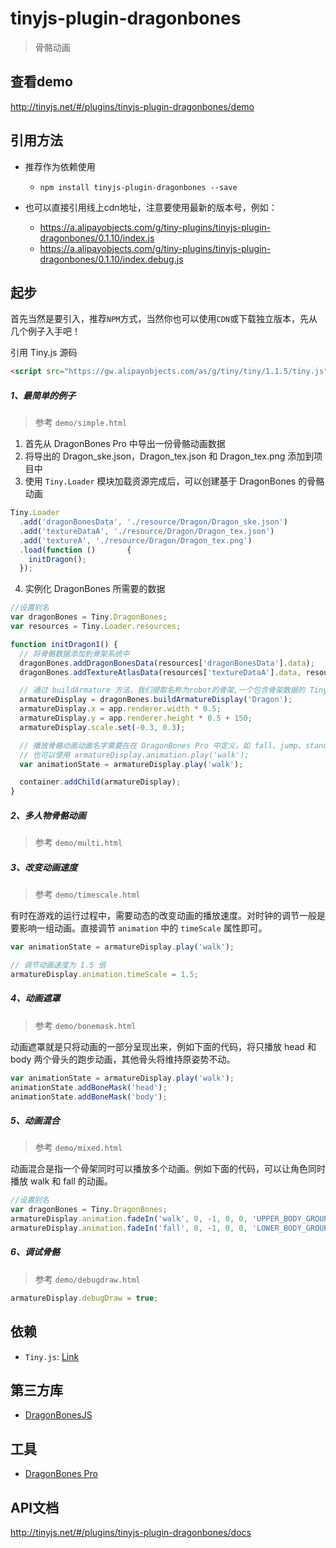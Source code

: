 # tinyjs-plugin-dragonbones

> 骨骼动画

## 查看demo

http://tinyjs.net/#/plugins/tinyjs-plugin-dragonbones/demo

## 引用方法

- 推荐作为依赖使用

  - `npm install tinyjs-plugin-dragonbones --save`

- 也可以直接引用线上cdn地址，注意要使用最新的版本号，例如：

  - https://a.alipayobjects.com/g/tiny-plugins/tinyjs-plugin-dragonbones/0.1.10/index.js
  - https://a.alipayobjects.com/g/tiny-plugins/tinyjs-plugin-dragonbones/0.1.10/index.debug.js

## 起步
首先当然是要引入，推荐`NPM`方式，当然你也可以使用`CDN`或下载独立版本，先从几个例子入手吧！

引用 Tiny.js 源码

``` html
<script src="https://gw.alipayobjects.com/as/g/tiny/tiny/1.1.5/tiny.js"></script>
```

##### 1、最简单的例子

> 参考 `demo/simple.html`

1. 首先从 DragonBones Pro 中导出一份骨骼动画数据
2. 将导出的 Dragon_ske.json，Dragon_tex.json 和 Dragon_tex.png 添加到项目中
3. 使用 `Tiny.Loader` 模块加载资源完成后，可以创建基于 DragonBones 的骨骼动画

  ``` js
  Tiny.Loader
    .add('dragonBonesData', './resource/Dragon/Dragon_ske.json')
    .add('textureDataA', './resource/Dragon/Dragon_tex.json')
    .add('textureA', './resource/Dragon/Dragon_tex.png')
    .load(function ()       {
      initDragon();
    });
  ```
4. 实例化 DragonBones 所需要的数据

  ``` js
  //设置别名
  var dragonBones = Tiny.DragonBones;
  var resources = Tiny.Loader.resources;

  function initDragon1() {
    // 将骨骼数据添加到骨架系统中
    dragonBones.addDragonBonesData(resources['dragonBonesData'].data);
    dragonBones.addTextureAtlasData(resources['textureDataA'].data, resources['textureA'].texture);

    // 通过 buildArmature 方法，我们提取名称为robot的骨架,一个包含骨架数据的 Tiny.Container 对象。要想在舞台中看到该骨架，我们需要将其显性的添加到的舞台当中
    armatureDisplay = dragonBones.buildArmatureDisplay('Dragon');
    armatureDisplay.x = app.renderer.width * 0.5;
    armatureDisplay.y = app.renderer.height * 0.5 + 150;
    armatureDisplay.scale.set(-0.3, 0.3);

    // 播放骨骼动画动画名字需要在在 DragonBones Pro 中定义，如 fall、jump、stand、walk
    // 也可以使用 armatureDisplay.animation.play('walk');
    var animationState = armatureDisplay.play('walk');

    container.addChild(armatureDisplay);
  }
  ```

##### 2、多人物骨骼动画

> 参考 `demo/multi.html`

##### 3、改变动画速度

> 参考 `demo/timescale.html`

有时在游戏的运行过程中，需要动态的改变动画的播放速度。对时钟的调节一般是要影响一组动画。直接调节 `animation` 中的 `timeScale` 属性即可。

``` js
var animationState = armatureDisplay.play('walk');

// 调节动画速度为 1.5 倍
armatureDisplay.animation.timeScale = 1.5;
```

##### 4、动画遮罩

> 参考 `demo/bonemask.html`

动画遮罩就是只将动画的一部分呈现出来，例如下面的代码，将只播放 head 和 body 两个骨头的跑步动画，其他骨头将维持原姿势不动。

``` javascript
var animationState = armatureDisplay.play('walk');
animationState.addBoneMask('head');
animationState.addBoneMask('body');
```

##### 5、动画混合

> 参考 `demo/mixed.html`

动画混合是指一个骨架同时可以播放多个动画。例如下面的代码，可以让角色同时播放 walk 和 fall 的动画。

``` js
//设置别名
var dragonBones = Tiny.DragonBones;
armatureDisplay.animation.fadeIn('walk', 0, -1, 0, 0, 'UPPER_BODY_GROUP', dragonBones.Animation.SAME_GROUP);
armatureDisplay.animation.fadeIn('fall', 0, -1, 0, 0, 'LOWER_BODY_GROUP', dragonBones.Animation.SAME_GROUP);
```

##### 6、调试骨骼

> 参考 `demo/debugdraw.html`

``` js
armatureDisplay.debugDraw = true;
```

## 依赖
- `Tiny.js`: [Link](http://tinyjs.net/#/docs/api)

## 第三方库
- [DragonBonesJS](https://github.com/DragonBones/DragonBonesJS)

## 工具
- [DragonBones Pro](http://dragonbones.com/cn/index.html)

## API文档

http://tinyjs.net/#/plugins/tinyjs-plugin-dragonbones/docs
